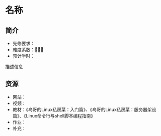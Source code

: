 # 名称

## 简介

- 先修要求：
- 难度系数：🌟🌟🌟
- 预计学时：

描述信息

## 资源

- 网站：
- 视频：
- 教材：《鸟哥的Linux私房菜：入门篇》、《鸟哥的Linux私房菜：服务器架设篇》、《Linux命令行与shell脚本编程指南》
- 作业：
- 补充：

